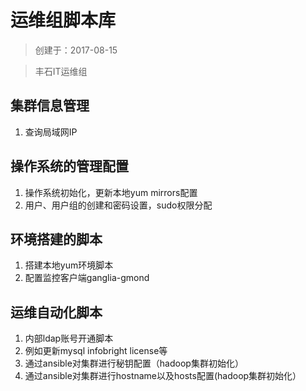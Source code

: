# 运维组脚本库

>  创建于：2017-08-15

>  丰石IT运维组


## 集群信息管理
1. 查询局域网IP

## 操作系统的管理配置
1. 操作系统初始化，更新本地yum mirrors配置
2. 用户、用户组的创建和密码设置，sudo权限分配

## 环境搭建的脚本
1. 搭建本地yum环境脚本
2. 配置监控客户端ganglia-gmond


## 运维自动化脚本
1. 内部ldap账号开通脚本
2. 例如更新mysql infobright license等
3. 通过ansible对集群进行秘钥配置（hadoop集群初始化）
4. 通过ansible对集群进行hostname以及hosts配置(hadoop集群初始化）
